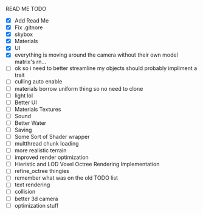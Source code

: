 READ ME TODO

- [x] Add Read Me
- [x] Fix .gitnore
- [x] skybox
- [x] Materials
- [x] UI
- [x] everything is moving around the camera without their own model matrix's rn... 
- [ ] ok so i need to better streamline my objects should probably impliment a trait
- [ ] culling auto enable
- [ ] materials borrow uniform thing so no need to clone
- [ ] light lol
- [ ] Better UI
- [ ] Materials Textures
- [ ] Sound
- [ ] Better Water
- [ ] Saving
- [ ] Some Sort of Shader wrapper
- [ ] multthread chunk loading
- [ ] more realistic terrain
- [ ] improved render optimization
- [ ] Hieristic and LOD Voxel Octree Rendering Implementation
- [ ] refine_octree thingies
- [ ] remember what was on the old TODO list
- [ ] text rendering
- [ ] collision
- [ ] better 3d camera
- [ ] optimization stuff
